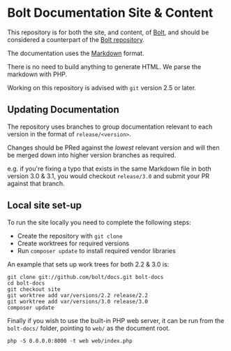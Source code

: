Bolt Documentation Site & Content
=================================

This repository is for both the site, and content, of [Bolt](http://docs.bolt.cm/),
and should be considered a counterpart of the [Bolt repository](https://github.com/bolt/bolt).

The documentation uses the [Markdown](http://daringfireball.net/projects/markdown/) format.

There is no need to build anything to generate HTML. We parse the markdown with PHP.

Working on this repository is advised with `git` version 2.5 or later.

Updating Documentation
----------------------

The repository uses branches to group documentation relevant to each version in the format of 
`release/<version>`.

Changes should be PRed against the *lowest* relevant version and will then be merged down into 
higher version branches as required.

e.g. if you're fixing a typo that exists in the same Markdown file in both version 3.0 & 3.1, you 
would checkout `release/3.0` and submit your PR against that branch.

Local site set-up
-----------------

To run the site locally you need to complete the following steps:

  * Create the repository with `git clone`
  * Create worktrees for required versions
  * Run `composer update` to install required vendor libraries

An example that sets up work trees for both 2.2 & 3.0 is:

```
git clone git://github.com/bolt/docs.git bolt-docs
cd bolt-docs
git checkout site
git worktree add var/versions/2.2 release/2.2
git worktree add var/versions/3.0 release/3.0
composer update
```

Finally if you wish to use the built-in PHP web server, it can be run from the `bolt-docs/`
folder, pointing to `web/` as the document root.

```
php -S 0.0.0.0:8000 -t web web/index.php
```
